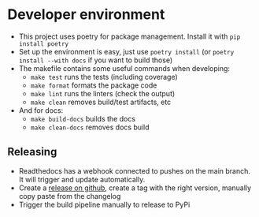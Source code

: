 # Developer environment

* This project uses poetry for package management. Install it with ```pip install poetry```
* Set up the environment is easy, just use ```poetry install``` (or ``poetry install --with docs`` if you want to build those)
* The makefile contains some useful commands when developing:
  * `make test` runs the tests (including coverage)
  * `make format` formats the package code
  * `make lint` runs the linters (check the output)
  * `make clean` removes build/test artifacts, etc
* And for docs:
  * `make build-docs` builds the docs
  * `make clean-docs` removes docs build

## Releasing
* Readthedocs has a webhook connected to pushes on the main branch. It will trigger and update automatically. 
* Create a [release on github](https://github.com/vmenger/docdeid/releases/new), create a tag with the right version, manually copy paste from the changelog
* Trigger the build pipeline manually to release to PyPi